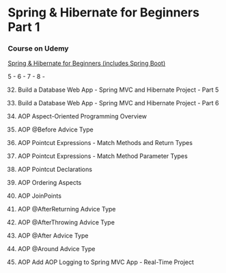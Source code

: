 
# Spring & Hibernate for Beginners Part 1
### Course on Udemy

[Spring & Hibernate for Beginners (includes Spring Boot)](https://www.udemy.com/course/spring-hibernate-tutorial/)


 5 - 
 6 - 
 7 - 
 8 - 
 
 32. Build a Database Web App - Spring MVC and Hibernate Project - Part 5
 
 33. Build a Database Web App - Spring MVC and Hibernate Project - Part 6
 
 34. AOP Aspect-Oriented Programming Overview
 
 35. AOP @Before Advice Type
 
 36. AOP Pointcut Expressions - Match Methods and Return Types
 
 37. AOP Pointcut Expressions - Match Method Parameter Types
 
 38. AOP Pointcut Declarations
 
 39. AOP Ordering Aspects
 
 40. AOP JoinPoints
 
 41. AOP @AfterReturning Advice Type
 
 42. AOP @AfterThrowing Advice Type
 
 43. AOP @After Advice Type
 
 44. AOP @Around Advice Type
 
 45. AOP Add AOP Logging to Spring MVC App - Real-Time Project